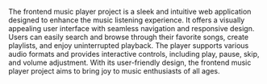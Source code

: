 The frontend music player project is a sleek and intuitive web application designed to enhance the music listening experience. It offers a visually appealing user interface with seamless navigation and responsive design. Users can easily search and browse through their favorite songs, create playlists, and enjoy uninterrupted playback. The player supports various audio formats and provides interactive controls, including play, pause, skip, and volume adjustment. With its user-friendly design, the frontend music player project aims to bring joy to music enthusiasts of all ages.

